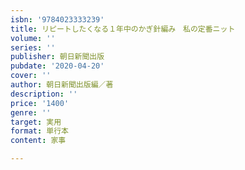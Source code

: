 ```yaml
---
isbn: '9784023333239'
title: リピートしたくなる１年中のかぎ針編み　私の定番ニット
volume: ''
series: ''
publisher: 朝日新聞出版
pubdate: '2020-04-20'
cover: ''
author: 朝日新聞出版編／著
description: ''
price: '1400'
genre: ''
target: 実用
format: 単行本
content: 家事

---
```

